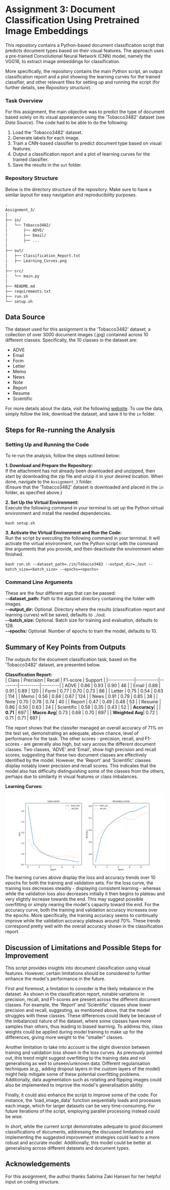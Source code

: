 # Assignment 3: Document Classification Using Pretrained Image Embeddings
This repository contains a Python-based document classification script that predicts document types based on their visual features. The approach uses a pre-trained Convolutional Neural Network (CNN) model, namely the VGG16, to extract image embeddings for classification.  

More specifically, the repository contains the main Python script, an output classification report and a plot showing the learning curves for the trained classifier, and other relevant files for setting up and running the script (for further details, see *Repository structure*).

### Task Overview
For this assignment, the main objective was to predict the type of document based solely on its visual appearance using the 'Tobacco3482' dataset (see *Data Source*). The code had to be able to do the following:
1. Load the 'Tobacco3482' dataset.
2. Generate labels for each image.
3. Train a CNN-based classifier to predict document type based on visual features.
4. Output a classification report and a plot of learning curves for the trained classifier.
5. Save the results in the `out` folder.

### Repository Structure
Below is the directory structure of the repository. Make sure to have a similar layout for easy navigation and reproducibility purposes.  
```
.
Assignment_3/
│
├── in/
│   └── Tobacco3482/
│       ├── ADVE/
│       ├── Email/
│       ├── ...
│
├── out/
│   ├── Classification_Report.txt
│   ├── Learning_Curves.png
│
├── src/
│   └── main.py
│
├── README.md
├── requirements.txt
├── run.sh
└── setup.sh
```

## Data Source
The dataset used for this assignment is the 'Tobacco3482' dataset, a collection of over 3000 document images (.jpg) contained across 10 different classes. Specifically, the 10 classes in the dataset are:  
- ADVE
- Email
- Form
- Letter
- Memo
- News
- Note
- Report
- Resume
- Scientific  

For more details about the data, visit the following [website](https://www.kaggle.com/datasets/patrickaudriaz/tobacco3482jpg?resource=download). To use the data, simply follow the link, download the dataset, and save it to the `in` folder.

## Steps for Re-running the Analysis
### Setting Up and Running the Code
To re-run the analysis, follow the steps outlined below:

**1. Download and Prepare the Repository:**  
If the attachment has not already been downloaded and unzipped, then start by downloading the zip file and unzip it in your desired location. When done, navigate to the `Assignment_3` folder.  
(Ensure that the 'Tobacco3482' dataset is downloaded and placed in the `in` folder, as specified above.)

**2. Set Up the Virtual Environment:**  
Execute the following command in your terminal to set up the Python virtual environment and install the needed dependencies.
```
bash setup.sh 
```

**3. Activate the Virtual Environment and Run the Code:**  
Run the script by executing the following command in your terminal. It will activate the virtual environment, run the Python script with the command line arguments that you provide, and then deactivate the environment when finished.
```
bash run.sh --dataset_path=./in/Tobacco3482 --output_dir=./out --batch_size=<batch_size> --epochs=<epochs>
```

### Command Line Arguments
These are the four different args that can be passed:  
**--dataset_path:** Path to the dataset directory containing the folder with images.  
**--output_dir:** Optional. Directory where the results (classification report and learning curves) will be saved, defaults to ../out.  
**--batch_size:** Optional. Batch size for training and evaluation, defaults to 128.  
**--epochs:** Optional. Number of epochs to train the model, defaults to 10.

## Summary of Key Points from Outputs
The outputs for the document classification task, based on the 'Tobacco3482' dataset, are presented below.  

**Classification Report:**  
| Class       | Precision | Recall | F1-score | Support |
|-------------|-----------|--------|----------|---------|
| ADVE        | 0.86      | 0.93   | 0.90     | 46      |
| Email       | 0.88      | 0.91   | 0.89     | 120     |
| Form        | 0.77      | 0.70   | 0.73     | 86      |
| Letter      | 0.75      | 0.54   | 0.63     | 114     |
| Memo        | 0.56      | 0.84   | 0.67     | 124     |
| News        | 0.91      | 0.79   | 0.85     | 38      |
| Note        | 0.70      | 0.78   | 0.74     | 40      |
| Report      | 0.47      | 0.49   | 0.48     | 53      |
| Resume      | 0.86      | 0.50   | 0.63     | 24      |
| Scientific  | 0.58      | 0.35   | 0.43     | 52      |
| **Accuracy**|           |        | **0.71** | 697     |
| **Macro Avg**| 0.73     | 0.68   | 0.70     | 697     |
| **Weighted Avg**| 0.72  | 0.71   | 0.71     | 697     |  

The report shows that the classifer managed an overall accuracy of 71% on the test set, demonstrating an adequate, above chance, level of performance for the task. The other scores - precision, recall, and F1-scores - are generally also high, but vary across the different document classes. Two classes, 'ADVE' and 'Email', show high precision and recall scores, suggesting that these two document classes are effectively identified by the model. However, the 'Report' and 'Scientific' classes display notably lower precision and recall scores. This indicates that the model also has difficulty distinguishing some of the classes from the others, perhaps due to similarity in visual features or class imbalances.

**Learning Curves:**  

![Learning Curves](./out/Learning_Curves.png)
The learning curves above display the loss and accuracy trends over 10 epochs for both the training and validation sets. For the loss curve, the training loss decreases steadily - displaying consistent learning - whereas while the validation loss also decreases initially it then begins to plateau and very slightly increase towards the end. This may suggest possible overfitting or simply nearing the model's capacity toward the end. For the accuracy curve, both the training and validation accuracy increases over the epochs. More specifically, the training accuracy seems to continually improve while the validation accuracy plateaus around 70%. These trends correspond pretty well with the overall accuracy shown in the classification report.

## Discussion of Limitations and Possible Steps for Improvement
This script provides insights into document classification using visual features. However, certain limitations should be considered to further enhance the model's performance in the future.  

First and foremost, a limitation to consider is the likely imbalance in the dataset. As shown in the classification report, notable variations in precision, recall, and F1-scores are present across the different document classes. For example, the 'Report' and 'Scientific' classes show lower precision and recall, suggesting, as mentioned above, that the model struggles with these classes. These differences could likely be because of the imbalanced nature of the dataset, where some classes have more samples than others, thus leading to biased learning. To address this, class weights could be applied during model training to make up for the differences, giving more weight to the "smaller" classes.

Another limitation to take into account is the slight diversion between training and validation loss shown in the loss curves. As previously pointed out, this trend might suggest overfitting to the training data and not generalising as well to unseen/unknown data. Different regularisation techniques (e.g., adding dropout layers in the custom layers of the model) might help mitigate some of these potential overfitting problems. Additionally, data augmentation such as rotating and flipping images could also be implemented to improve the model's generalisation ability.  

Finally, it could also enhance the script to improve some of the code. For instance, the 'load_image_data' function sequentially loads and processes each image, which for larger datasets can be very time-consuming. For future iterations of the script, employing parallel processing instead could be wise.

In short, while the current script demonstrates adequate to good document classifications of documents, addressing the discussed limitations and implementing the suggested improvement strategies could lead to a more robust and accurate model. Additionally, this model could be better at generalising across different datasets and document types.

## Acknowledgements
For this assignment, the author thanks Sabrina Zaki Hansen for her helpful input on coding structure.
